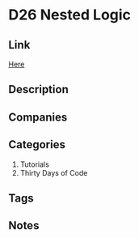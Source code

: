 # D26 Nested Logic

## Link

[Here](https://www.hackerrank.com/challenges/30-nested-logic)

## Description

## Companies

## Categories

1. Tutorials
1. Thirty Days of Code

## Tags

## Notes